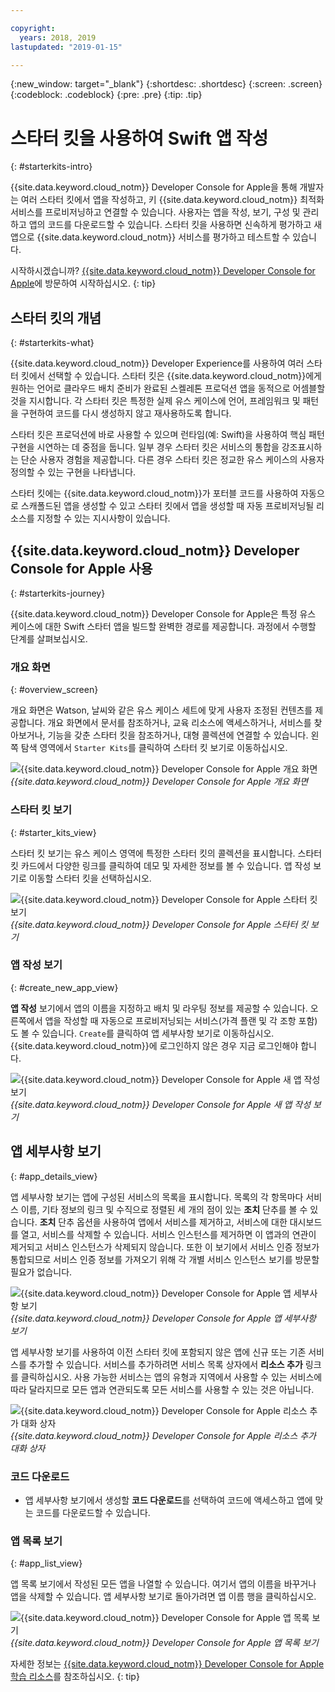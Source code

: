 ```yaml
---

copyright:
  years: 2018, 2019
lastupdated: "2019-01-15"

---
```


{:new_window: target="_blank"}
{:shortdesc: .shortdesc}
{:screen: .screen}
{:codeblock: .codeblock}
{:pre: .pre}
{:tip: .tip}

# 스타터 킷을 사용하여 Swift 앱 작성
{: #starterkits-intro}

{{site.data.keyword.cloud_notm}} Developer Console for Apple을 통해 개발자는 여러 스타터 킷에서 앱을 작성하고, 키 {{site.data.keyword.cloud_notm}} 최적화 서비스를 프로비저닝하고 연결할 수 있습니다. 사용자는 앱을 작성, 보기, 구성 및 관리하고 앱의 코드를 다운로드할 수 있습니다. 스타터 킷을 사용하면 신속하게 평가하고 새 앱으로 {{site.data.keyword.cloud_notm}} 서비스를 평가하고 테스트할 수 있습니다.

시작하시겠습니까? [{{site.data.keyword.cloud_notm}} Developer Console for Apple](https://cloud.ibm.com/developer/appledevelopment/starter-kits)에 방문하여 시작하십시오.
{: tip}

## 스타터 킷의 개념
{: #starterkits-what}

{{site.data.keyword.cloud_notm}} Developer Experience를 사용하여 여러 스타터 킷에서 선택할 수 있습니다. 스타터 킷은 {{site.data.keyword.cloud_notm}}에게 원하는 언어로 클라우드 배치 준비가 완료된 스켈레톤 프로덕션 앱을 동적으로 어셈블할 것을 지시합니다. 각 스타터 킷은 특정한 실제 유스 케이스에 언어, 프레임워크 및 패턴을 구현하여 코드를 다시 생성하지 않고 재사용하도록 합니다.

스타터 킷은 프로덕션에 바로 사용할 수 있으며 런타임(예: Swift)을 사용하여 핵심 패턴 구현을 시연하는 데 중점을 둡니다. 일부 경우 스타터 킷은 서비스의 통합을 강조표시하는 단순 사용자 경험을 제공합니다. 다른 경우 스타터 킷은 정교한 유스 케이스의 사용자 정의할 수 있는 구현을 나타냅니다.

스타터 킷에는 {{site.data.keyword.cloud_notm}}가 포터블 코드를 사용하여 자동으로 스캐폴드된 앱을 생성할 수 있고 스타터 킷에서 앱을 생성할 때 자동 프로비저닝될 리소스를 지정할 수 있는 지시사항이 있습니다.

## {{site.data.keyword.cloud_notm}} Developer Console for Apple 사용
{: #starterkits-journey}

{{site.data.keyword.cloud_notm}} Developer Console for Apple은 특정 유스 케이스에 대한 Swift 스타터 앱을 빌드할 완벽한 경로를 제공합니다. 과정에서 수행할 단계를 살펴보십시오.

### 개요 화면
{: #overview_screen}

개요 화면은 Watson, 날씨와 같은 유스 케이스 세트에 맞게 사용자 조정된 컨텐츠를 제공합니다. 개요 화면에서 문서를 참조하거나, 교육 리소스에 액세스하거나, 서비스를 찾아보거나, 기능을 갖춘 스타터 킷을 참조하거나, 대형 콜렉션에 연결할 수 있습니다. 왼쪽 탐색 영역에서 `Starter Kits`를 클릭하여 스타터 킷 보기로 이동하십시오.

![{{site.data.keyword.cloud_notm}} Developer Console for Apple 개요 화면](images/overview_screen.png "개요 화면") <br> *{{site.data.keyword.cloud_notm}} Developer Console for Apple 개요 화면*

### 스타터 킷 보기
{: #starter_kits_view}

스타터 킷 보기는 유스 케이스 영역에 특정한 스타터 킷의 콜렉션을 표시합니다. 스타터 킷 카드에서 다양한 링크를 클릭하여 데모 및 자세한 정보를 볼 수 있습니다. 앱 작성 보기로 이동할 스타터 킷을 선택하십시오.

![{{site.data.keyword.cloud_notm}} Developer Console for Apple 스타터 킷 보기](images/starter_kits_screen.png "스타터 킷 보기") <br> *{{site.data.keyword.cloud_notm}} Developer Console for Apple 스타터 킷 보기*

### 앱 작성 보기
{: #create_new_app_view}

**앱 작성** 보기에서 앱의 이름을 지정하고 배치 및 라우팅 정보를 제공할 수 있습니다. 오른쪽에서 앱을 작성할 때 자동으로 프로비저닝되는 서비스(가격 플랜 및 각 조항 포함)도 볼 수 있습니다. `Create`를 클릭하여 앱 세부사항 보기로 이동하십시오. {{site.data.keyword.cloud_notm}}에 로그인하지 않은 경우 지금 로그인해야 합니다.

![{{site.data.keyword.cloud_notm}} Developer Console for Apple 새 앱 작성 보기](images/create_new_project_screen.png "새 작성 보기") <br> *{{site.data.keyword.cloud_notm}} Developer Console for Apple 새 앱 작성 보기*

## 앱 세부사항 보기
{: #app_details_view}

앱 세부사항 보기는 앱에 구성된 서비스의 목록을 표시합니다. 목록의 각 항목마다 서비스 이름, 기타 정보의 링크 및 수직으로 정렬된 세 개의 점이 있는 **조치** 단추를 볼 수 있습니다. **조치** 단추 옵션을 사용하여 앱에서 서비스를 제거하고, 서비스에 대한 대시보드를 열고, 서비스를 삭제할 수 있습니다. 서비스 인스턴스를 제거하면 이 앱과의 연관이 제거되고 서비스 인스턴스가 삭제되지 않습니다. 또한 이 보기에서 서비스 인증 정보가 통합되므로 서비스 인증 정보를 가져오기 위해 각 개별 서비스 인스턴스 보기를 방문할 필요가 없습니다.

![{{site.data.keyword.cloud_notm}} Developer Console for Apple 앱 세부사항 보기](images/project_details_screen.png "앱 세부사항 보기") <br> *{{site.data.keyword.cloud_notm}} Developer Console for Apple 앱 세부사항 보기*

앱 세부사항 보기를 사용하여 이전 스타터 킷에 포함되지 않은 앱에 신규 또는 기존 서비스를 추가할 수 있습니다. 서비스를 추가하려면 서비스 목록 상자에서 **리소스 추가** 링크를 클릭하십시오. 사용 가능한 서비스는 앱의 유형과 지역에서 사용할 수 있는 서비스에 따라 달라지므로 모든 앱과 연관되도록 모든 서비스를 사용할 수 있는 것은 아닙니다.

![{{site.data.keyword.cloud_notm}} Developer Console for Apple 리소스 추가 대화 상자](images/add_resource_screen.png "리소스 추가 대화 상자") <br> *{{site.data.keyword.cloud_notm}} Developer Console for Apple 리소스 추가 대화 상자*

### 코드 다운로드

* 앱 세부사항 보기에서 생성할 **코드 다운로드**를 선택하여 코드에 액세스하고 앱에 맞는 코드를 다운로드할 수 있습니다.

### 앱 목록 보기
{: #app_list_view}

앱 목록 보기에서 작성된 모든 앱을 나열할 수 있습니다. 여기서 앱의 이름을 바꾸거나 앱을 삭제할 수 있습니다. 앱 세부사항 보기로 돌아가려면 앱 이름 행을 클릭하십시오.

![{{site.data.keyword.cloud_notm}} Developer Console for Apple 앱 목록 보기](images/project_list_screen.png "앱 목록 보기") <br> *{{site.data.keyword.cloud_notm}} Developer Console for Apple 앱 목록 보기*

자세한 정보는 [{{site.data.keyword.cloud_notm}} Developer Console for Apple 학습 리소스](https://cloud.ibm.com/developer/appledevelopment/learning-resources)를 참조하십시오.
{: tip}

